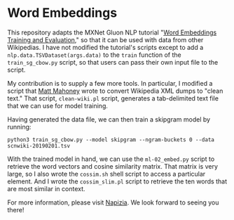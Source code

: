 # Word Embeddings

This repository adapts the MXNet Gluon NLP tutorial "[Word Embeddings Training and Evaluation](https://gluon-nlp.mxnet.io/examples/word_embedding/word_embedding_training.html)," so that it can be used with data from other Wikipedias.  I have not modified the tutorial's scripts except to add a `nlp.data.TSVDataset(args.data)` to the `train` function of the `train_sg_cbow.py` script, so that users can pass their own input file to the script.

My contribution is to supply a few more tools.  In particular, I modified a script that [Matt Mahoney](http://mattmahoney.net/dc/textdata.html) wrote to convert Wikipedia XML dumps to "clean text."  That script, `clean-wiki.pl` script, generates a tab-delimited text file that we can use for model training.

Having generated the data file, we can then train a skipgram model by running:

`python3 train_sg_cbow.py --model skipgram --ngram-buckets 0 --data scnwiki-20190201.tsv`

With the trained model in hand, we can use the `ml-02_embed.py` script to retrieve the word vectors and cosine similarity matrix.  That matrix is very large, so I also wrote the `cossim.sh` shell script to access a particular element.  And I wrote the `cossim_slim.pl` script to retrieve the ten words that are most similar in context.

For more information, please visit [Napizia](https://www.napizia.com/pages/ml-sicilian/ml-scn_p02.shtml).  We look forward to seeing you there!
